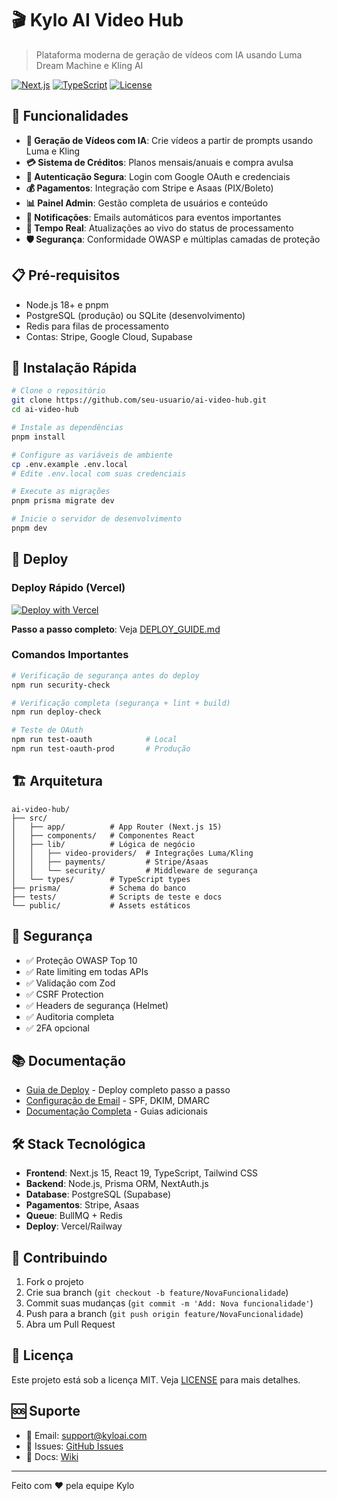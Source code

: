 # 🎬 Kylo AI Video Hub

> Plataforma moderna de geração de vídeos com IA usando Luma Dream Machine e Kling AI

[![Next.js](https://img.shields.io/badge/Next.js-15.3.4-black)](https://nextjs.org/)
[![TypeScript](https://img.shields.io/badge/TypeScript-5.7.2-blue)](https://www.typescriptlang.org/)
[![License](https://img.shields.io/badge/license-MIT-green)](LICENSE)

## 🚀 Funcionalidades

- **🤖 Geração de Vídeos com IA**: Crie vídeos a partir de prompts usando Luma e Kling
- **💳 Sistema de Créditos**: Planos mensais/anuais e compra avulsa
- **🔐 Autenticação Segura**: Login com Google OAuth e credenciais
- **💰 Pagamentos**: Integração com Stripe e Asaas (PIX/Boleto)
- **📊 Painel Admin**: Gestão completa de usuários e conteúdo
- **📧 Notificações**: Emails automáticos para eventos importantes
- **🔄 Tempo Real**: Atualizações ao vivo do status de processamento
- **🛡️ Segurança**: Conformidade OWASP e múltiplas camadas de proteção

## 📋 Pré-requisitos

- Node.js 18+ e pnpm
- PostgreSQL (produção) ou SQLite (desenvolvimento)
- Redis para filas de processamento
- Contas: Stripe, Google Cloud, Supabase

## 🔧 Instalação Rápida

```bash
# Clone o repositório
git clone https://github.com/seu-usuario/ai-video-hub.git
cd ai-video-hub

# Instale as dependências
pnpm install

# Configure as variáveis de ambiente
cp .env.example .env.local
# Edite .env.local com suas credenciais

# Execute as migrações
pnpm prisma migrate dev

# Inicie o servidor de desenvolvimento
pnpm dev
```

## 🚀 Deploy

### Deploy Rápido (Vercel)

[![Deploy with Vercel](https://vercel.com/button)](https://vercel.com/new/clone?repository-url=https://github.com/seu-usuario/ai-video-hub)

**Passo a passo completo**: Veja [DEPLOY_GUIDE.md](DEPLOY_GUIDE.md)

### Comandos Importantes

```bash
# Verificação de segurança antes do deploy
npm run security-check

# Verificação completa (segurança + lint + build)
npm run deploy-check

# Teste de OAuth
npm run test-oauth            # Local
npm run test-oauth-prod       # Produção
```

## 🏗️ Arquitetura

```
ai-video-hub/
├── src/
│   ├── app/          # App Router (Next.js 15)
│   ├── components/   # Componentes React
│   ├── lib/          # Lógica de negócio
│   │   ├── video-providers/  # Integrações Luma/Kling
│   │   ├── payments/         # Stripe/Asaas
│   │   └── security/         # Middleware de segurança
│   └── types/        # TypeScript types
├── prisma/           # Schema do banco
├── tests/            # Scripts de teste e docs
└── public/           # Assets estáticos
```

## 🔐 Segurança

- ✅ Proteção OWASP Top 10
- ✅ Rate limiting em todas APIs
- ✅ Validação com Zod
- ✅ CSRF Protection
- ✅ Headers de segurança (Helmet)
- ✅ Auditoria completa
- ✅ 2FA opcional

## 📚 Documentação

- [Guia de Deploy](DEPLOY_GUIDE.md) - Deploy completo passo a passo
- [Configuração de Email](docs/EMAIL-SETUP.md) - SPF, DKIM, DMARC
- [Documentação Completa](tests/docs/) - Guias adicionais

## 🛠️ Stack Tecnológica

- **Frontend**: Next.js 15, React 19, TypeScript, Tailwind CSS
- **Backend**: Node.js, Prisma ORM, NextAuth.js
- **Database**: PostgreSQL (Supabase)
- **Pagamentos**: Stripe, Asaas
- **Queue**: BullMQ + Redis
- **Deploy**: Vercel/Railway

## 🤝 Contribuindo

1. Fork o projeto
2. Crie sua branch (`git checkout -b feature/NovaFuncionalidade`)
3. Commit suas mudanças (`git commit -m 'Add: Nova funcionalidade'`)
4. Push para a branch (`git push origin feature/NovaFuncionalidade`)
5. Abra um Pull Request

## 📄 Licença

Este projeto está sob a licença MIT. Veja [LICENSE](LICENSE) para mais detalhes.

## 🆘 Suporte

- 📧 Email: support@kyloai.com
- 💬 Issues: [GitHub Issues](https://github.com/seu-usuario/ai-video-hub/issues)
- 📖 Docs: [Wiki](https://github.com/seu-usuario/ai-video-hub/wiki)

---

Feito com ❤️ pela equipe Kylo